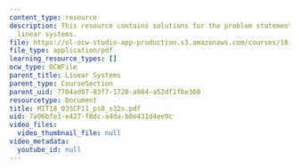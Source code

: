 ```yaml
---
content_type: resource
description: This resource contains solutions for the problem statements related to
  linear systems.
file: https://ol-ocw-studio-app-production.s3.amazonaws.com/courses/18-03sc-differential-equations-fall-2011/7a96bfe3e427f8dca4dab8e431d4ee9c_MIT18_03SCF11_ps8_s32s.pdf
file_type: application/pdf
learning_resource_types: []
ocw_type: OCWFile
parent_title: Linear Systems
parent_type: CourseSection
parent_uid: 7704ad07-83f7-1720-a984-a52df1fbe360
resourcetype: Document
title: MIT18_03SCF11_ps8_s32s.pdf
uid: 7a96bfe3-e427-f8dc-a4da-b8e431d4ee9c
video_files:
  video_thumbnail_file: null
video_metadata:
  youtube_id: null
---
```

